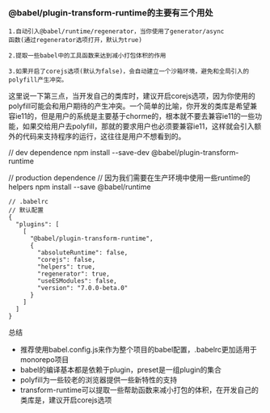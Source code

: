 

### @babel/plugin-transform-runtime的主要有三个用处
```
1.自动引入@babel/runtime/regenerator，当你使用了generator/async
函数(通过regenerator选项打开，默认为true)

2.提取一些babel中的工具函数来达到减小打包体积的作用

3.如果开启了corejs选项(默认为false)，会自动建立一个沙箱环境，避免和全局引入的polyfill产生冲突。
```

这里说一下第三点，当开发自己的类库时，建议开启corejs选项，因为你使用的polyfill可能会和用户期待的产生冲突。一个简单的比喻，你开发的类库是希望兼容ie11的，但是用户的系统是主要基于chorme的，根本就不要去兼容ie11的一些功能，如果交给用户去polyfill，那就的要求用户也必须要兼容ie11，这样就会引入额外的代码来支持程序的运行，这往往是用户不想看到的。


// dev dependence
npm install --save-dev @babel/plugin-transform-runtime
 
// production dependence
// 因为我们需要在生产环境中使用一些runtime的helpers
npm install --save @babel/runtime
```
// .babelrc
// 默认配置
{
  "plugins": [
    [
      "@babel/plugin-transform-runtime",
      {
        "absoluteRuntime": false,
        "corejs": false,
        "helpers": true,
        "regenerator": true,
        "useESModules": false,
        "version": "7.0.0-beta.0"
      }
    ]
  ]
}
```

总结
- 推荐使用babel.config.js来作为整个项目的babel配置，.babelrc更加适用于monorepo项目
- babel的编译基本都是依赖于plugin，preset是一组plugin的集合
- polyfill为一些较老的浏览器提供一些新特性的支持
- transform-runtime可以提取一些帮助函数来减小打包的体积，在开发自己的类库是，建议开启corejs选项